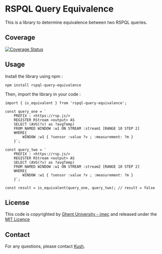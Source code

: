 # RSPQL Query Equivalence

This is a library to determine equivalence between two RSPQL queries.

## Coverage

[![Coverage Status](https://img.shields.io/badge/coverage-98%25-brightgreen)](coverage.html)


## Usage
Install the library using npm : 
```
npm install rspql-query-equivalence
```
Then, import the library in your code : 
```
import { is_equivalent } from 'rspql-query-equivalence';

const query_one = `
    PREFIX : <https://rsp.js/>
    REGISTER RStream <output> AS
    SELECT (AVG(?v) as ?avgTemp)
    FROM NAMED WINDOW :w1 ON STREAM :stream1 [RANGE 10 STEP 2]
    WHERE{
        WINDOW :w1 { ?sensor :value ?v ; :measurement: ?m }
    }`;

const query_two = `
    PREFIX : <https://rsp.js/>
    REGISTER RStream <output> AS
    SELECT (AVG(?v) as ?avgTemp)
    FROM NAMED WINDOW :w1 ON STREAM :stream2 [RANGE 10 STEP 2]
    WHERE{
        WINDOW :w1 { ?sensor :value ?v ; :measurement: ?m }
    }`;

const result = is_equivalent(query_one, query_two); // result = false
```
## License
This code is copyrighted by [Ghent University - imec](https://www.ugent.be/ea/idlab/en) and released under the [MIT Licence](./LICENCE)

## Contact
For any questions, please contact [Kush](mailto:kushagrasingh.bisen@ugent.be). 